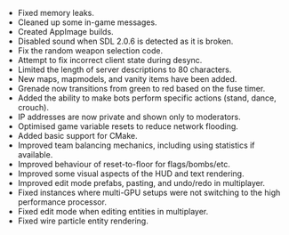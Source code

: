 - Fixed memory leaks.
- Cleaned up some in-game messages.
- Created AppImage builds.
- Disabled sound when SDL 2.0.6 is detected as it is broken.
- Fix the random weapon selection code.
- Attempt to fix incorrect client state during desync.
- Limited the length of server descriptions to 80 characters.
- New maps, mapmodels, and vanity items have been added.
- Grenade now transitions from green to red based on the fuse timer.
- Added the ability to make bots perform specific actions (stand, dance, crouch).
- IP addresses are now private and shown only to moderators.
- Optimised game variable resets to reduce network flooding.
- Added basic support for CMake.
- Improved team balancing mechanics, including using statistics if available.
- Improved behaviour of reset-to-floor for flags/bombs/etc.
- Improved some visual aspects of the HUD and text rendering.
- Improved edit mode prefabs, pasting, and undo/redo in multiplayer.
- Fixed instances where multi-GPU setups were not switching to the high performance processor.
- Fixed edit mode when editing entities in multiplayer.
- Fixed wire particle entity rendering.
